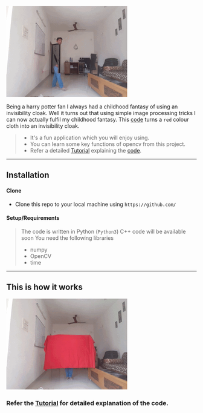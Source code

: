 ![Recordit GIF](gif1.gif)

Being a harry potter fan I always had a childhood fantasy of using an invisibility cloak. Well it turns out that
using simple image processing tricks I can now actually fulfil my childhood fantasy.
This [code](AR_invisibility_Cloak.py) turns a `red` colour cloth into an invisibility cloak.

> - It's a fun application which you will enjoy using.
> - You can learn some key functions of opencv from this project.
> - Refer a detailed [Tutorial](Tutorial.md) explaining the [code](AR_invisibility_Cloak.py).

---

## Installation

#### Clone

- Clone this repo to your local machine using `https://github.com/`

#### Setup/Requirements

> The code is written in Python (`Python3`)
> C++ code will be available soon
> You need the following libraries
>
> - numpy
> - OpenCV
> - time

---

## This is how it works

![Recordit GIF](gif2.gif)

### Refer the [Tutorial](Tutorial.md) for detailed explanation of the code.
